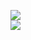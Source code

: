 [![](https://img.shields.io/badge/Made%20With-Github%20Spray-lightgrey.svg?style=for-the-badge&logo=github)](https://github.com/Annihil/github-spray#4193)  
[![](https://i.imgur.com/2DrTn0Z.gif)](https://github.com/Annihil/github-spray)